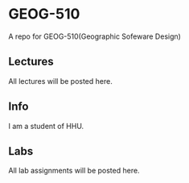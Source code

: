 # GEOG-510
A repo for GEOG-510(Geographic Sofeware Design)

## Lectures
All lectures will be posted here.

## Info
I am a student of HHU.
## Labs
All lab assignments will be posted here.
